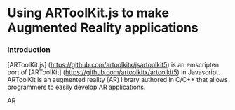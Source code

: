 # Using ARToolKit.js to make Augmented Reality applications

### Introduction

[ARToolKit.js] (https://github.com/artoolkitx/jsartoolkit5) is an emscripten port of [ARToolKit] (https://github.com/artoolkitx/artoolkit5) in Javascript. ARToolKit is an augmented reality (AR) library authored in C/C++ that allows programmers to easily develop AR applications.

AR
